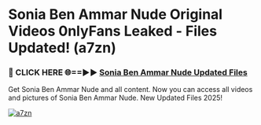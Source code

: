 # Sonia Ben Ammar Nude Original Videos 0nlyFans Leaked - Files Updated! (a7zn)

<h3>🔴 CLICK HERE 🌐==►► <a href="https://tinyurl.com/yrmya6cz" rel="nofollow">Sonia Ben Ammar Nude Updated Files</a></h3>

Get Sonia Ben Ammar Nude and all content. Now you can access all videos and pictures of Sonia Ben Ammar Nude. New Updated Files 2025!

[![a7zn](https://i.imgur.com/FMdXYCs.gif)](https://tinyurl.com/yrmya6cz)
